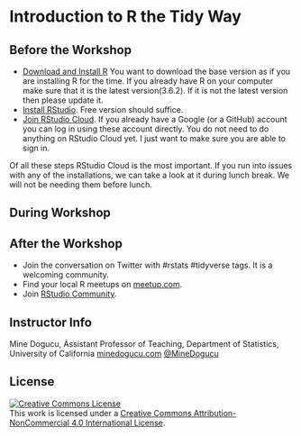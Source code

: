 # Introduction to R the Tidy Way

## Before the Workshop
- [Download and Install R](https://mirror.las.iastate.edu/CRAN/) You want to download the base version as if you are installing R for the time. If you already have R on your computer make sure that it is the latest version(3.6.2). If it is not the latest version then please update it. 
- [Install RStudio](https://rstudio.com/products/rstudio/download/). Free version should suffice. 
- [Join RStudio Cloud](https://login.rstudio.cloud/login?redirect=%2Foauth%2Fauthorize%3Fredirect_uri%3Dhttps%253A%252F%252Frstudio.cloud%252Flogin%26client_id%3Drstudio-cloud%26response_type%3Dcode%26show_auth%3D0%26show_login%3D0%26show_setup%3D1&setup=True). If you already have a Google (or a GitHub) account you can log in using these account directly. You do not need to do anything on RStudio Cloud yet. I just want to make sure you are able to sign in.

Of all these steps RStudio Cloud is the most important. If you run into issues with any of the installations, we can take a look at it during lunch break. We will not be needing them before lunch. 

## During Workshop


## After the Workshop

- Join the conversation on Twitter with #rstats #tidyverse tags. It is a welcoming community. 
- Find your local R meetups on [meetup.com](https://www.meetup.com/topics/r-project-for-statistical-computing/).
- Join [RStudio Community](https://community.rstudio.com/). 

## Instructor Info

Mine Dogucu, Assistant Professor of Teaching, Department of Statistics, University of California
[minedogucu.com](http://www.minedogucu.com)
[@MineDogucu](http://www.twitter.com/MineDogucu)

## License

<a rel="license" href="http://creativecommons.org/licenses/by-nc/4.0/"><img alt="Creative Commons License" style="border-width:0" src="https://i.creativecommons.org/l/by-nc/4.0/88x31.png" /></a><br />This work is licensed under a <a rel="license" href="http://creativecommons.org/licenses/by-nc/4.0/">Creative Commons Attribution-NonCommercial 4.0 International License</a>.

